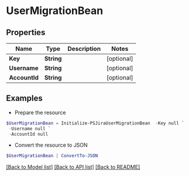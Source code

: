 # UserMigrationBean
## Properties

Name | Type | Description | Notes
------------ | ------------- | ------------- | -------------
**Key** | **String** |  | [optional] 
**Username** | **String** |  | [optional] 
**AccountId** | **String** |  | [optional] 

## Examples

- Prepare the resource
```powershell
$UserMigrationBean = Initialize-PSJiraUserMigrationBean  -Key null `
 -Username null `
 -AccountId null
```

- Convert the resource to JSON
```powershell
$UserMigrationBean | ConvertTo-JSON
```

[[Back to Model list]](../README.md#documentation-for-models) [[Back to API list]](../README.md#documentation-for-api-endpoints) [[Back to README]](../README.md)

